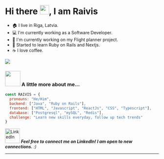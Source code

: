 
<h1 align="left" id="macropower-title">Hi there <img src="https://github.com/MartinHeinz/MartinHeinz/blob/2c8183ecfed52696e2f657d13228c6c056385262/wave.gif" width="30px">, I am Raivis</h1>

- :house: I live in Riga, Latvia.
- :computer: I'm currently working as a Software Developer.
- :dart: I'm currently working on my Flight planner project.
- :book: Started to learn Ruby on Rails and Nextjs.
- :coffee: I love coffee.

<a href="#Zelchs-title">
<img align="center" src="https://github-readme-stats.vercel.app/api/top-langs/?username=Zelchs&layout=compact&theme=buefy&hide_border=true" />
</a>

### <img src="https://media.giphy.com/media/VgCDAzcKvsR6OM0uWg/giphy.gif" width="50"> A little more about me...  

```javascript
const RAIVIS = {
  pronouns: "He/Him",
  backend: ["Java", "Ruby on Rails"],
  frontend: ["HTML", "Javascript", "ReactJs", "CSS", "Typescript"],
  database: ["Postgresql", "mySQL", "Redis"],
  challenge: "Learn new skills everyday, follow up tech trends"
}
```

 <a href="https://www.linkedin.com/in/raivis-zelcs">
    <img alt="LinkedIn" title="LinkedIn" height="48" width="48" src="https://cdn.simpleicons.org/linkedin"></a> <em><b>Feel free to connect me on LinkedIn! I am open to new connections.</b> :)</em>

---
